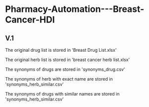 # Pharmacy-Automation---Breast-Cancer-HDI

## V.1

The original drug list is stored in 'Breast Drug List.xlsx'

The original herb list is stored in 'breast cancer herb list.xlsx'

The synonyms of drugs are stored in 'synonyms_drug.csv'

The synonyms of herb with exact name are stored in 'synonyms_herb_similar.csv'

The synonyms of drugs with similar names are stored in 'synonyms_herb_similar.csv'